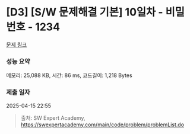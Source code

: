 # [D3] [S/W 문제해결 기본] 10일차 - 비밀번호 - 1234 

[문제 링크](https://swexpertacademy.com/main/code/problem/problemDetail.do?contestProbId=AV14_DEKAJcCFAYD) 

### 성능 요약

메모리: 25,088 KB, 시간: 86 ms, 코드길이: 1,218 Bytes

### 제출 일자

2025-04-15 22:55



> 출처: SW Expert Academy, https://swexpertacademy.com/main/code/problem/problemList.do